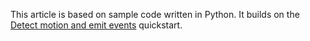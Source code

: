 This article is based on sample code written in Python. It builds on the [Detect motion and emit events](../../../detect-motion-emit-events-quickstart.md) quickstart.